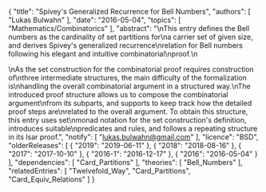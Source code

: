 {
    "title": "Spivey's Generalized Recurrence for Bell Numbers",
    "authors": [
        "Lukas Bulwahn"
    ],
    "date": "2016-05-04",
    "topics": [
        "Mathematics/Combinatorics"
    ],
    "abstract": "\nThis entry defines the Bell numbers as the cardinality of set partitions for\na carrier set of given size, and derives Spivey's generalized recurrence\nrelation for Bell numbers following his elegant and intuitive combinatorial\nproof.\n<p>\nAs the set construction for the combinatorial proof requires construction of\nthree intermediate structures, the main difficulty of the formalization is\nhandling the overall combinatorial argument in a structured way.\nThe introduced proof structure allows us to compose the combinatorial argument\nfrom its subparts, and supports to keep track how the detailed proof steps are\nrelated to the overall argument. To obtain this structure, this entry uses set\nmonad notation for the set construction's definition, introduces suitable\npredicates and rules, and follows a repeating structure in its Isar proof.",
    "notify": [
        "lukas.bulwahn@gmail.com"
    ],
    "licence": "BSD",
    "olderReleases": [
        {
            "2019": "2019-06-11"
        },
        {
            "2018": "2018-08-16"
        },
        {
            "2017": "2017-10-10"
        },
        {
            "2016-1": "2016-12-17"
        },
        {
            "2016": "2016-05-04"
        }
    ],
    "dependencies": [
        "Card_Partitions"
    ],
    "theories": [
        "Bell_Numbers"
    ],
    "relatedEntries": [
        "Twelvefold_Way",
        "Card_Partitions",
        "Card_Equiv_Relations"
    ]
}